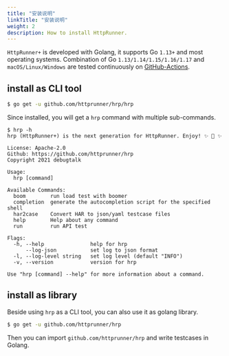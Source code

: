 ```yaml
---
title: "安装说明"
linkTitle: "安装说明"
weight: 2
description: How to install HttpRunner.
---
```


`HttpRunner+` is developed with Golang, it supports Go `1.13+` and most operating systems. Combination of Go `1.13/1.14/1.15/1.16/1.17` and `macOS/Linux/Windows` are tested continuously on [GitHub-Actions][github-actions].

## install as CLI tool

```bash
$ go get -u github.com/httprunner/hrp/hrp
```

Since installed, you will get a `hrp` command with multiple sub-commands.

```text
$ hrp -h
hrp (HttpRunner+) is the next generation for HttpRunner. Enjoy! ✨ 🚀 ✨

License: Apache-2.0
Github: https://github.com/httprunner/hrp
Copyright 2021 debugtalk

Usage:
  hrp [command]

Available Commands:
  boom        run load test with boomer
  completion  generate the autocompletion script for the specified shell
  har2case    Convert HAR to json/yaml testcase files
  help        Help about any command
  run         run API test

Flags:
  -h, --help               help for hrp
      --log-json           set log to json format
  -l, --log-level string   set log level (default "INFO")
  -v, --version            version for hrp

Use "hrp [command] --help" for more information about a command.
```

## install as library

Beside using `hrp` as a CLI tool, you can also use it as golang library.

```bash
$ go get -u github.com/httprunner/hrp
```

Then you can import `github.com/httprunner/hrp` and write testcases in Golang.

[github-actions]: https://github.com/httprunner/hrp/actions
